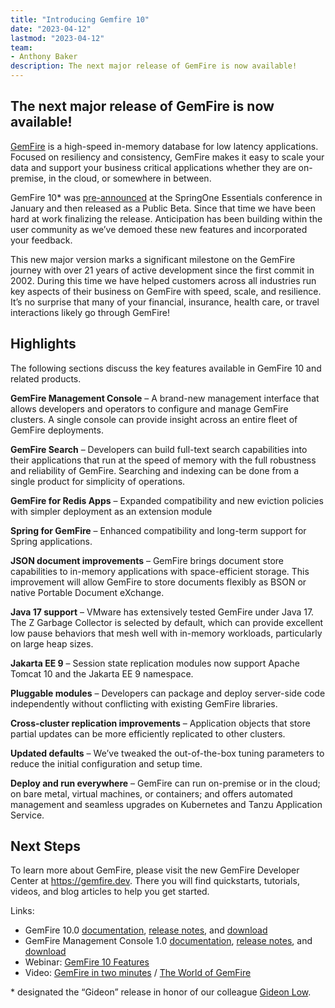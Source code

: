 ```yaml
---
title: "Introducing Gemfire 10"
date: "2023-04-12"
lastmod: "2023-04-12"
team:
- Anthony Baker
description: The next major release of GemFire is now available! 
---
```


## The next major release of GemFire is now available! 

[GemFire](https://www.vmware.com/products/gemfire.html) is a high-speed in-memory database for low latency applications. Focused on resiliency and consistency, GemFire makes it easy to scale your data and support your business critical applications whether they are on-premise, in the cloud, or somewhere in between.

GemFire 10* was [pre-announced](https://tanzu.vmware.com/content/blog/vmware-gemfire-10-beta-news) at the SpringOne Essentials conference in January and then released as a Public Beta. Since that time we have been hard at work finalizing the release. Anticipation has been building within the user community as we’ve demoed these new features and incorporated your feedback. 

This new major version marks a significant milestone on the GemFire journey with over 21 years of active development since the first commit in 2002. During this time we have helped customers across all industries run key aspects of their business on GemFire with speed, scale, and resilience. It’s no surprise that many of your financial, insurance, health care, or travel interactions likely go through GemFire!

## Highlights

The following sections discuss the key features available in GemFire 10 and related products.

**GemFire Management Console** – A brand-new management interface that allows developers and operators to configure and manage GemFire clusters. A single console can provide insight across an entire fleet of GemFire deployments.

**GemFire Search** – Developers can build full-text search capabilities into their applications that run at the speed of memory with the full robustness and reliability of GemFire. Searching and indexing can be done from a single product for simplicity of operations.

**GemFire for Redis Apps** – Expanded compatibility and new eviction policies with simpler deployment as an extension module

**Spring for GemFire** – Enhanced compatibility and long-term support for Spring applications.

**JSON document improvements** – GemFire brings document store capabilities to in-memory applications with space-efficient storage. This improvement will allow GemFire to store documents flexibly as BSON or native Portable Document eXchange.

**Java 17 support** – VMware has extensively tested GemFire under Java 17. The Z Garbage Collector is selected by default, which can provide excellent low pause behaviors that mesh well with in-memory workloads, particularly on large heap sizes.

**Jakarta EE 9** – Session state replication modules now support Apache Tomcat 10 and the Jakarta EE 9 namespace.

**Pluggable modules** – Developers can package and deploy server-side code independently without conflicting with existing GemFire libraries.

**Cross-cluster replication improvements** – Application objects that store partial updates can be more efficiently replicated to other clusters.

**Updated defaults** – We’ve tweaked the out-of-the-box tuning parameters to reduce the initial configuration and setup time.

**Deploy and run everywhere** – GemFire can run on-premise or in the cloud; on bare metal, virtual machines, or containers; and offers automated management and seamless upgrades on Kubernetes and Tanzu Application Service.

## Next Steps

To learn more about GemFire, please visit the new GemFire Developer Center at https://gemfire.dev. There you will find quickstarts, tutorials, videos, and blog articles to help you get started.

Links:
- GemFire 10.0 [documentation](https://docs.vmware.com/en/VMware-GemFire/10.0/gf/about_gemfire.html), [release notes](https://docs.vmware.com/en/VMware-GemFire/10.0/gf/release_notes.html), and [download](https://network.tanzu.vmware.com/products/pivotal-gemfire/)
- GemFire Management Console 1.0 [documentation](https://docs.vmware.com/en/VMware-GemFire-Management-Console/1.0/gfmc/index.html), [release notes](https://docs.vmware.com/en/VMware-GemFire-Management-Console/1.0/gfmc/release_notes.html), and [download](https://network.tanzu.vmware.com/products/gemfire-management-console/)
- Webinar: [GemFire 10 Features](videos/gemfire-10.0-beta-open)
- Video: [GemFire in two minutes](videos/gemfire-in-two-minutes) / [The World of GemFire](videos/the-world-of-gemfire)


\* designated the “Gideon” release in honor of our colleague [Gideon Low](blog/remembering-gideon-low).
